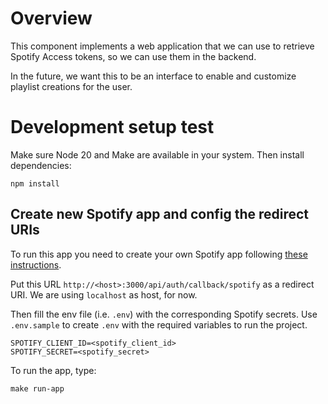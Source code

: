 # Overview

This component implements a web application that we can use to retrieve Spotify Access tokens, so we can use them in the backend.

In the future, we want this to be an interface to enable and customize playlist creations for the user.

# Development setup test

Make sure Node 20 and Make are available in your system. Then install dependencies:

```shell
npm install
```

## Create new Spotify app and config the redirect URIs

To run this app you need to create your own Spotify app following [these instructions](https://developer.spotify.com/documentation/web-api/tutorials/getting-started#create-an-app).

Put this URL `http://<host>:3000/api/auth/callback/spotify` as a redirect URI. We are using `localhost` as host, for now.

Then fill the env file (i.e. `.env`) with the corresponding Spotify secrets. Use `.env.sample` to create `.env` with the required variables to run the project.

```text
SPOTIFY_CLIENT_ID=<spotify_client_id>
SPOTIFY_SECRET=<spotify_secret>
```

To run the app, type:

```shell
make run-app
```
